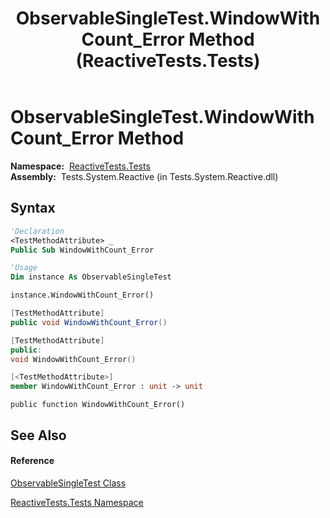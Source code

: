 ﻿---
title: ObservableSingleTest.WindowWithCount_Error Method  (ReactiveTests.Tests)
TOCTitle: WindowWithCount_Error Method
ms:assetid: M:ReactiveTests.Tests.ObservableSingleTest.WindowWithCount_Error
ms:mtpsurl: https://msdn.microsoft.com/en-us/library/reactivetests.tests.observablesingletest.windowwithcount_error(v=VS.103)
ms:contentKeyID: 36620884
ms.date: 06/28/2011
mtps_version: v=VS.103
f1_keywords:
- ReactiveTests.Tests.ObservableSingleTest.WindowWithCount_Error
dev_langs:
- CSharp
- JScript
- VB
- FSharp
- c++
---

# ObservableSingleTest.WindowWithCount\_Error Method

**Namespace:**  [ReactiveTests.Tests](hh289046\(v=vs.103\).md)  
**Assembly:**  Tests.System.Reactive (in Tests.System.Reactive.dll)

## Syntax

``` vb
'Declaration
<TestMethodAttribute> _
Public Sub WindowWithCount_Error
```

``` vb
'Usage
Dim instance As ObservableSingleTest

instance.WindowWithCount_Error()
```

``` csharp
[TestMethodAttribute]
public void WindowWithCount_Error()
```

``` c++
[TestMethodAttribute]
public:
void WindowWithCount_Error()
```

``` fsharp
[<TestMethodAttribute>]
member WindowWithCount_Error : unit -> unit 
```

``` jscript
public function WindowWithCount_Error()
```

## See Also

#### Reference

[ObservableSingleTest Class](hh315143\(v=vs.103\).md)

[ReactiveTests.Tests Namespace](hh289046\(v=vs.103\).md)

